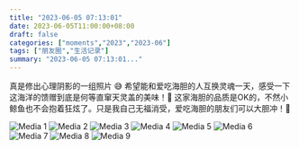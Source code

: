 ```yaml
---
title: "2023-06-05 07:13:01"
date: 2023-06-05T11:00:00+08:00
draft: false
categories: ["moments","2023","2023-06"]
tags: ["朋友圈","生活记录"]
summary: "2023-06-05 07:13:01..."
---
```


​真是修出心理阴影的一组照片 😅 希望能和爱吃海胆的人互换灵魂一天，感受一下这海洋的馈赠到底是何等直窜天灵盖的美味！
​
​🌟 这家海胆的品质是OK的，不然小鲸鱼也不会抱着狂炫了。只是我自己无福消受，爱吃海胆的朋友们可以大胆冲！💨

![Media 1](/Moments/photos/2023-06-05/202306050713010.jpg)
![Media 2](/Moments/photos/2023-06-05/202306050713011.jpg)
![Media 3](/Moments/photos/2023-06-05/202306050713012.jpg)
![Media 4](/Moments/photos/2023-06-05/202306050713013.jpg)
![Media 5](/Moments/photos/2023-06-05/202306050713014.jpg)
![Media 6](/Moments/photos/2023-06-05/202306050713015.jpg)
![Media 7](/Moments/photos/2023-06-05/202306050713016.jpg)
![Media 8](/Moments/photos/2023-06-05/202306050713017.jpg)
![Media 9](/Moments/photos/2023-06-05/202306050713018.jpg)

